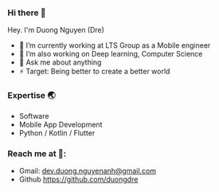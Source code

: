### Hi there 👋

Hey. I'm Duong Nguyen (Dre)

- 🔭 I’m currently working at LTS Group as a Mobile engineer
- 🌱 I’m also working on Deep learning, Computer Science
- 💬 Ask me about anything
- ⚡ Target: Being better to create a better world

### Expertise 🌏
- Software
- Mobile App Development
- Python / Kotlin / Flutter

### Reach me at 📩: 
- Gmail: dev.duong.nguyenanh@gmail.com
- Github https://github.com/duongdre
